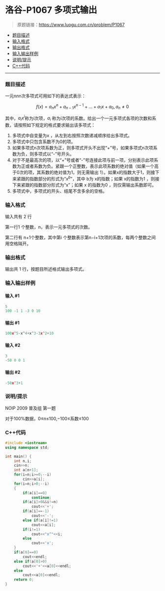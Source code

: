 # 洛谷-P1067 多项式输出

> 原题链接：https://www.luogu.com.cn/problem/P1067

- [题目描述](#题目描述)
- [输入格式](#输入格式)
- [输出格式](#输出格式)
- [输入输出样例](#输入输出样例)
- [说明/提示](#说明/提示)
- [C++代码](#C++代码)

---

### <a name="题目描述">题目描述</a>

一元nnn次多项式可用如下的表达式表示：

$$f(x)=a_nx^n+a_{n-1}x^{n-1}+...+a_1x+a_0,a_n\neq0$$

其中，$a_ix^i$称为i次项，$a_i$ 称为i次项的系数。给出一个一元多项式各项的次数和系数，请按照如下规定的格式要求输出该多项式：

1. 多项式中自变量为x ，从左到右按照次数递减顺序给出多项式。
2. 多项式中只包含系数不为0的项。
3. 如果多项式n次项系数为正，则多项式开头不出现“+”号，如果多项式n次项系数为负，则多项式以“-”号开头。
4. 对于不是最高次的项，以“+”号或者“-”号连接此项与前一项，分别表示此项系数为正或者系数为负。紧跟一个正整数，表示此项系数的绝对值（如果一个高于0次的项，其系数的绝对值为1，则无需输出 1）。如果x的指数大于1，则接下来紧跟的指数部分的形式为“$x^b$”，其中 b为 x的指数；如果 x的指数为1 ，则接下来紧跟的指数部分形式为“x”；如果 x 的指数为0 ，则仅需输出系数即可。
5. 多项式中，多项式的开头、结尾不含多余的空格。

### <a name="输入格式">输入格式</a>

输入共有 2 行

第一行1 个整数，n，表示一元多项式的次数。

第二行有 n+1个整数，其中第i 个整数表示第n−i+1次项的系数，每两个整数之间用空格隔开。

### <a name="输出格式">输出格式</a>

输出共 1 行，按题目所述格式输出多项式。

### <a name="输入输出样例">输入输出样例</a>

#### 输入 #1

```c++
5 
100 -1 1 -3 0 10
```

#### 输出 #1

```c++
100x^5-x^4+x^3-3x^2+10
```

#### 输入 #2

```c++
3 
-50 0 0 1 
```

#### 输出 #2

```c++
-50x^3+1 
```

### <a name="说明/提示">说明/提示</a>

NOIP 2009 普及组 第一题

对于100%数据，0≤n≤100,−100≤系数≤100

### <a name="C++代码">C++代码</a>

```c++
#include <iostream>
using namespace std;

int main() {
    int n,i;
    cin>>n;
    int a[n+1];
    for(i=n;i>=0;--i)
        cin>>a[i];
    for(i=n;i>0;--i)
    {
        if(a[i]==0)
            continue;
        if(a[i]>0&&i!=n)
            cout<<'+';
        if(a[i]==-1)
            cout<<'-';
        else if(a[i]!=1)
            cout<<a[i];
        if(i!=1)
            cout<<"x^"<<i;
        else
            cout<<'x';
    }
    if(a[0]==0)
        cout<<endl;
    else if(a[0]>0)
        cout<<'+'<<a[0]<<endl;
    else
        cout<<a[0]<<endl;
    return 0;
}
```
